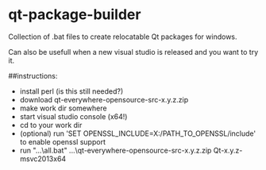 qt-package-builder
==================

Collection of .bat files to create relocatable Qt packages for windows.

Can also be usefull when a new visual studio is released and you want to try it.

##instructions:

- install perl (is this still needed?)
- download qt-everywhere-opensource-src-x.y.z.zip
- make work dir somewhere
- start visual studio console (x64!)
- cd to your work dir
- (optional) run 'SET OPENSSL_INCLUDE=X:/PATH_TO_OPENSSL/include' to enable openssl support
- run "...\all.bat" ...\qt-everywhere-opensource-src-x.y.z.zip Qt-x.y.z-msvc2013x64
